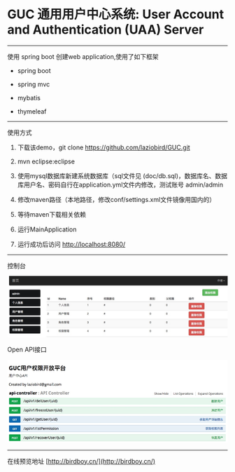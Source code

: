 # GUC 通用用户中心系统: User Account and Authentication (UAA) Server


************
使用 spring boot 创建web application,使用了如下框架

- spring boot

- spring mvc

- mybatis

- thymeleaf

************
使用方式

1. 下载该demo，git clone https://github.com/laziobird/GUC.git

2. mvn eclipse:eclipse

3. 使用mysql数据库新建系统数据库（sql文件见 (doc/db.sql)，数据库名、数据库用户名、密码自行在application.yml文件内修改，测试账号 admin/admin

4. 修改maven路径（本地路径，修改conf/settings.xml文件镜像用国内的）

5. 等待maven下载相关依赖

6. 运行MainApplication

7. 运行成功后访问 [http://localhost:8080/](http://localhost:8080/)  

************
控制台

![image](https://github.com/laziobird/GUC/blob/master/2.jpeg)

Open API接口

![image](https://github.com/laziobird/GUC/blob/master/1.jpeg)

************

在线预览地址 [http://birdboy.cn/](http://birdboy.cn/)  

